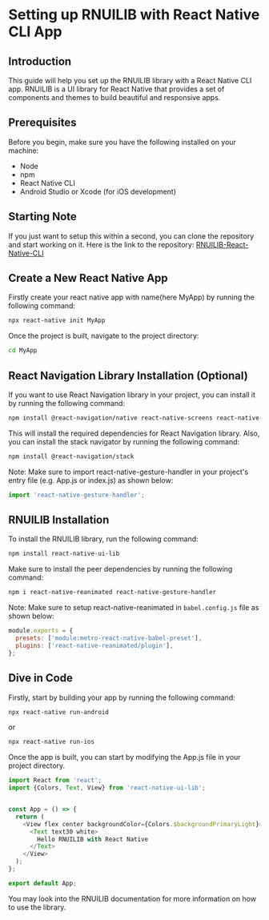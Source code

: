 # Setting up RNUILIB with React Native CLI App

## Introduction

This guide will help you set up the RNUILIB library with a React Native CLI app. RNUILIB is a UI library for React Native that provides a set of components and themes to build beautiful and responsive apps.

## Prerequisites

Before you begin, make sure you have the following installed on your machine:

- Node
- npm
- React Native CLI
- Android Studio or Xcode (for iOS development)

## Starting Note

If you just want to setup this within a second, you can clone the repository and start working on it. Here is the link to the repository: [RNUILIB-React-Native-CLI]()



## Create a New React Native App

Firstly create your react native app with name(here MyApp) by running the following command:
```bash
npx react-native init MyApp
```

Once the project is built, navigate to the project directory:
```bash
cd MyApp
```

## React Navigation Library Installation (Optional)

If you want to use React Navigation library in your project, you can install it by running the following command:
```bash
npm install @react-navigation/native react-native-screens react-native-safe-area-context react-native-gesture-handler
```

This will install the required dependencies for React Navigation library.
Also, you can install the stack navigator by running the following command:
```bash
npm install @react-navigation/stack
```

Note: Make sure to import react-native-gesture-handler in your project's entry file (e.g. App.js or index.js) as shown below:
```javascript
import 'react-native-gesture-handler';
```

## RNUILIB Installation

To install the RNUILIB library, run the following command:
```bash
npm install react-native-ui-lib
```

Make sure to install the peer dependencies by running the following command:

```bash
npm i react-native-reanimated react-native-gesture-handler
```

Note: Make sure to setup react-native-reanimated in `babel.config.js` file as shown below:
```javascript
module.exports = {
  presets: ['module:metro-react-native-babel-preset'],
  plugins: ['react-native-reanimated/plugin'],
};
```

## Dive in Code

Firstly, start by building your app by running the following command:
```bash
npx react-native run-android
```
or
```bash
npx react-native run-ios
```


Once the app is built, you can start by modifying the App.js file in your project directory.

```javascript
import React from 'react';
import {Colors, Text, View} from 'react-native-ui-lib';


const App = () => {
  return (
    <View flex center backgroundColor={Colors.$backgroundPrimaryLight}>
      <Text text30 white>
        Hello RNUILIB with React Native
      </Text>
    </View>
  );
};

export default App;
```

You may look into the RNUILIB documentation for more information on how to use the library.






